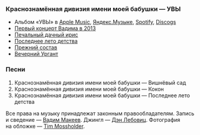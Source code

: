 ### Краснознамённая дивизия имени моей бабушки — УВЫ

- Альбом «УВЫ» в
	[Apple Music](https://music.apple.com/album/1516432730),
	[Яндекс.Музыке](https://music.yandex.ru/album/5811045),
	[Spotify](https://open.spotify.com/album/73YFIhCDjtrza046PjGAs6),
	[Discogs](https://www.discogs.com/release/12776830)
- [Первый концерт Вадима в 2013](https://www.instagram.com/p/gINqpaszvx)
- [Печальный дачный ирис](https://youtu.be/dWoJyZZSVks)
- [Последнее лето детства](https://youtu.be/FGTqvhLmQYU)
- [Прежний состав](https://youtu.be/1vjN_FoKZ1o)
- [Вечерний Ургант](https://youtu.be/1vjN_FoKZ1o)

### Песни

1. Краснознамённая дивизия имени моей бабушки — Вишнёвый сад
2. Краснознамённая дивизия имени моей бабушки — Кокон
3. Краснознамённая дивизия имени моей бабушки — Последнее лето детства

Все права на музыку принадлежат законным правообладателям.
Запись и сведение — [Вадим Макеев](https://twitter.com/pepelsbey).
Джингл — [Дэн Лебовиц](https://www.youtube.com/channel/UC38A5qHrlc_Zgua7vL4b96w).
Фотография на обложке — [Tim Mossholder](https://unsplash.com/photos/Pur8iZHqMG4).
